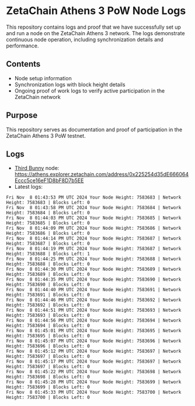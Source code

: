 # ZetaChain Athens 3 PoW Node Logs
This repository contains logs and proof that we have successfully set up and run a node on the ZetaChain Athens 3 network. The logs demonstrate continuous node operation, including synchronization details and performance.

## Contents
- Node setup information
- Synchronization logs with block height details
- Ongoing proof of work logs to verify active participation in the ZetaChain network

## Purpose
This repository serves as documentation and proof of participation in the ZetaChain Athens 3 PoW testnet.

## Logs

- [Third Bunny](https://thirdbunny.xyz/) node: https://athens.explorer.zetachain.com/address/0x225254d35dE666064Eccc5ce16eF1D8bF8D7b5EE
- Latest logs:
```
Fri Nov  8 01:43:53 PM UTC 2024 Your Node Height: 7583683 | Network Height: 7583683 | Blocks Left: 0
Fri Nov  8 01:43:58 PM UTC 2024 Your Node Height: 7583684 | Network Height: 7583684 | Blocks Left: 0
Fri Nov  8 01:44:03 PM UTC 2024 Your Node Height: 7583685 | Network Height: 7583685 | Blocks Left: 0
Fri Nov  8 01:44:09 PM UTC 2024 Your Node Height: 7583686 | Network Height: 7583686 | Blocks Left: 0
Fri Nov  8 01:44:14 PM UTC 2024 Your Node Height: 7583687 | Network Height: 7583687 | Blocks Left: 0
Fri Nov  8 01:44:19 PM UTC 2024 Your Node Height: 7583687 | Network Height: 7583688 | Blocks Left: 1
Fri Nov  8 01:44:25 PM UTC 2024 Your Node Height: 7583688 | Network Height: 7583688 | Blocks Left: 0
Fri Nov  8 01:44:30 PM UTC 2024 Your Node Height: 7583689 | Network Height: 7583689 | Blocks Left: 0
Fri Nov  8 01:44:35 PM UTC 2024 Your Node Height: 7583690 | Network Height: 7583690 | Blocks Left: 0
Fri Nov  8 01:44:40 PM UTC 2024 Your Node Height: 7583691 | Network Height: 7583691 | Blocks Left: 0
Fri Nov  8 01:44:46 PM UTC 2024 Your Node Height: 7583692 | Network Height: 7583692 | Blocks Left: 0
Fri Nov  8 01:44:51 PM UTC 2024 Your Node Height: 7583693 | Network Height: 7583693 | Blocks Left: 0
Fri Nov  8 01:44:56 PM UTC 2024 Your Node Height: 7583694 | Network Height: 7583694 | Blocks Left: 0
Fri Nov  8 01:45:01 PM UTC 2024 Your Node Height: 7583695 | Network Height: 7583695 | Blocks Left: 0
Fri Nov  8 01:45:07 PM UTC 2024 Your Node Height: 7583696 | Network Height: 7583696 | Blocks Left: 0
Fri Nov  8 01:45:12 PM UTC 2024 Your Node Height: 7583697 | Network Height: 7583697 | Blocks Left: 0
Fri Nov  8 01:45:17 PM UTC 2024 Your Node Height: 7583697 | Network Height: 7583697 | Blocks Left: 0
Fri Nov  8 01:45:22 PM UTC 2024 Your Node Height: 7583698 | Network Height: 7583698 | Blocks Left: 0
Fri Nov  8 01:45:28 PM UTC 2024 Your Node Height: 7583699 | Network Height: 7583699 | Blocks Left: 0
Fri Nov  8 01:45:33 PM UTC 2024 Your Node Height: 7583700 | Network Height: 7583700 | Blocks Left: 0
```
